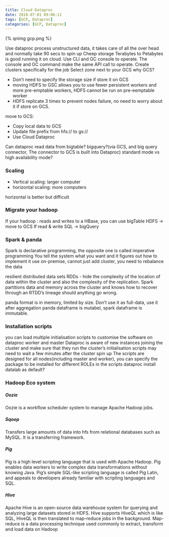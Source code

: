 ```yaml
---
title: Cloud Dataproc
date: 2018-07-01 09:06:11
tags: [GCP, Dataproc]
categories: [GCP, Dataproc]
---
```


{% qnimg gcp.png %}

Use dataproc process unstructured data, it takes care of all the over head and normally take 90 secs to spin up
Cheep storage Terabytes to Petabytes is good running it on cloud.
Use CLI and GC console to operate. The console and GC command make the same API call to operate.
Create clusters specifically for the job
Select zone next to your GCS
  why GCS?
* Don’t need to specify the storage size if store it on GCS
* moving HDFS to GSC allows you to use fewer persistent workers and more pre-emptable workers, HDFS cannot be run on pre-eemptable worker
* HDFS replicate 3 times to prevent nodes failure, no need to worry about it if store on GCS.

move to GCS:
* Copy local data to GCS
* Update file prefix from hfs:// to gs://
* Use Cloud Dataproc

Can dataproc read data from bigtable? bigquery?(via GCS, and big query connector, The connector to GCS is built into Dataproc)
standard mode vs high availability mode?

### Scaling
* Vertical scaling: larger computer
* horizontal scaling: more computers

horizontal is better but difficult

### Migrate your hadoop
If your hadoop :
reads and writes to a HBase, you can use bigTable
HDFS -> move to GCS
If read & write SQL -> bigQuery


### Spark & panda
Spark is declarative programming, the opposite one is called imperative programming
You tell the system what you want and it figures out how to implement it
use on-premise, cannot just add cluster, you need to rebalance the data

resilient distributed data sets RDDs - hide the complexity of the location of data within the cluster and also the complexity of the replication.
Spark partitions data and memory across the cluster and knows how to recover through an RTDD’s lineage should anything go wrong.

panda format is in memory, limited by size. Don’t use it as full-data, use it after aggregation
panda dataframe is mutabel, spark dataframe is immutable.

### Installation scripts
 
you can load multiple initialisation scripts to customise the software on dataproc worker and master
Dataproc is aware of new instances joining the cluster and make sure that they run the cluster’s initialisation scripts
may need to wait a few minutes after the cluster spin up
The scripts are designed for all nodes(including master and worker), you can specify the package to be installed for different ROLEs in the scripts
dataproc install datalab as default?

### Hadoop Eco system

##### Oozie
Oozie is a workflow scheduler system to manage Apache Hadoop jobs.

##### Sqoop
Transfers large amounts of data into hfs from relational databases such as MySQL. It is a transferring framework.

##### Pig
Pig is a high level scripting language that is used with Apache Hadoop. Pig enables data workers to write complex data transformations without knowing Java. Pig’s simple SQL-like scripting language is called Pig Latin, and appeals to developers already familiar with scripting languages and SQL.

##### Hive
Apache Hive is an open-source data warehouse system for querying and analyzing large datasets stored in HDFS.
Hive supports HiveQL which is like SQL, HiveQL is then translated to map-reduce jobs in the background.
Map-reduce is a data processing technique used commonly to extract, transform and load data on Hadoop



